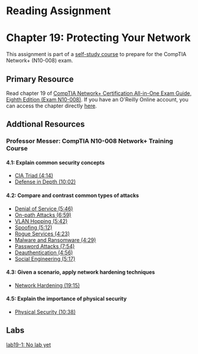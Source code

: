 # Reading Assignment
# Chapter 19: Protecting Your Network
This assignment is part of a [self-study course](../README.md) to prepare for the CompTIA Network+ (N10-008) exam.
## Primary Resource
Read chapter 19 of [CompTIA Network+ Certification All-in-One Exam Guide, Eighth Edition (Exam N10-008)](https://www.amazon.com/CompTIA-Network-Certification-N10-008-Comptia/dp/1264269056).  If you have an O'Reilly Online account, you can access the chapter directly [here](https://learning.oreilly.com/library/view/foo/xxxxxxxxxxxxx/ch19.xhtml).
## Addtional Resources

### Professor Messer: CompTIA N10-008 Network+ Training Course

#### 4.1: Explain common security concepts
- [CIA Triad (4:14)](https://www.youtube.com/watch?v=3yqGCsuREfQ&list=PLG49S3nxzAnlCJiCrOYuRYb6cne864a7G&index=65)
- [Defense in Depth (10:02)](https://www.youtube.com/watch?v=1nUXQHr4l9g&list=PLG49S3nxzAnlCJiCrOYuRYb6cne864a7G&index=67)

#### 4.2: Compare and contrast common types of attacks
- [Denial of Service (5:46)](https://www.youtube.com/watch?v=sgmxK1CxwKU&list=PLG49S3nxzAnlCJiCrOYuRYb6cne864a7G&index=70)
- [On-path Attacks (6:59)](https://www.youtube.com/watch?v=jdeAT8w9o38&list=PLG49S3nxzAnlCJiCrOYuRYb6cne864a7G&index=71)
- [VLAN Hopping (5:42)](https://www.youtube.com/watch?v=pDumMKDK4Wc&list=PLG49S3nxzAnlCJiCrOYuRYb6cne864a7G&index=72)
- [Spoofing (5:12)](https://www.youtube.com/watch?v=jUWgEowyvJE&list=PLG49S3nxzAnlCJiCrOYuRYb6cne864a7G&index=73)
- [Rogue Services (4:23)](https://www.youtube.com/watch?v=PMjTaxCkbjM&list=PLG49S3nxzAnlCJiCrOYuRYb6cne864a7G&index=74)
- [Malware and Ransomware (4:29)](https://www.youtube.com/watch?v=bdCXyxxssAo&list=PLG49S3nxzAnlCJiCrOYuRYb6cne864a7G&index=75)
- [Password Attacks (7:54)](https://www.youtube.com/watch?v=aA0s61Du85A&list=PLG49S3nxzAnlCJiCrOYuRYb6cne864a7G&index=76)
- [Deauthentication (4:56)](https://www.youtube.com/watch?v=-fh37E_H3wM&list=PLG49S3nxzAnlCJiCrOYuRYb6cne864a7G&index=77)
- [Social Engineering (5:17)](https://www.youtube.com/watch?v=Hdk3jOMFXsU&list=PLG49S3nxzAnlCJiCrOYuRYb6cne864a7G&index=78)

#### 4.3: Given a scenario, apply network hardening techniques
- [Network Hardening (19:15)](https://www.youtube.com/watch?v=SbG3z1Pl8YY&list=PLG49S3nxzAnlCJiCrOYuRYb6cne864a7G&index=79)

#### 4.5: Explain the importance of physical security
- [Physical Security (10:38)](https://www.youtube.com/watch?v=kv_q6AflUKw&list=PLG49S3nxzAnlCJiCrOYuRYb6cne864a7G&index=82)

## Labs
[lab19-1: No lab yet](lab19-1.md)</br>
